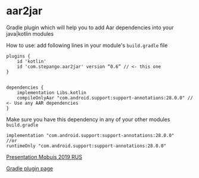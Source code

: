 # aar2jar
Gradle plugin which will help you to add Aar dependencies into your java|kotlin modules


How to use: add following lines in your module's `build.gradle` file
```
plugins {
	id 'kotlin'
	id 'com.stepango.aar2jar' version “0.6” // <- this one
}


dependencies {
	implementation Libs.kotlin
	compileOnlyAar "com.android.support:support-annotations:28.0.0" // <- Use any AAR dependencies
}
```
Make sure you have this dependency in any of your other modules `build.gradle`

```
implementation "com.android.support:support-annotations:28.0.0"
//or 
runtimeOnly "com.android.support:support-annotations:28.0.0"
```
[Presentation Mobuis 2019 RUS](https://drive.google.com/open?id=1r68gebquy6nSALzrCyP3kpK14tFL51pd)

[Gradle plugin page](https://plugins.gradle.org/plugin/com.stepango.aar2jar)
